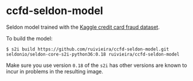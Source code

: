 # ccfd-seldon-model

Seldon model trained with the [Kaggle credit card fraud dataset](https://www.kaggle.com/mlg-ulb/creditcardfraud).

To build the model:

```shell
$ s2i build https://github.com/ruivieira/ccfd-seldon-model.git seldonio/seldon-core-s2i-python36:0.18 ruivieira/ccfd-seldon-model
```

Make sure you use version `0.18` of the `s2i` has other versions are known to incur in problems in the resulting image.